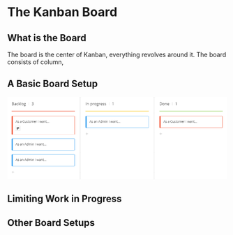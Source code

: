 ﻿# The Kanban Board

## What is the Board
The board is the center of Kanban, everything revolves around it. The board consists of column, 


## A Basic Board Setup


![BasicKanbanSetup.png](BasicKanbanSetup.png)



## Limiting Work in Progress



## Other Board Setups
